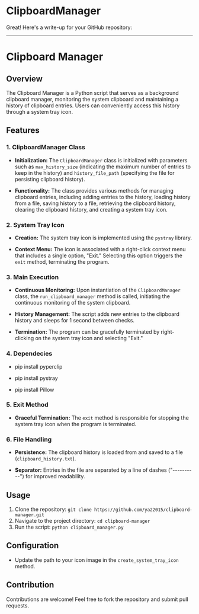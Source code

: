 # ClipboardManager

Great! Here's a write-up for your GitHub repository:

---

# Clipboard Manager

## Overview

The Clipboard Manager is a Python script that serves as a background clipboard manager, monitoring the system clipboard and maintaining a history of clipboard entries. Users can conveniently access this history through a system tray icon.

## Features

### 1. ClipboardManager Class

- **Initialization:** The `ClipboardManager` class is initialized with parameters such as `max_history_size` (indicating the maximum number of entries to keep in the history) and `history_file_path` (specifying the file for persisting clipboard history).

- **Functionality:** The class provides various methods for managing clipboard entries, including adding entries to the history, loading history from a file, saving history to a file, retrieving the clipboard history, clearing the clipboard history, and creating a system tray icon.

### 2. System Tray Icon

- **Creation:** The system tray icon is implemented using the `pystray` library.

- **Context Menu:** The icon is associated with a right-click context menu that includes a single option, "Exit." Selecting this option triggers the `exit` method, terminating the program.

### 3. Main Execution

- **Continuous Monitoring:** Upon instantiation of the `ClipboardManager` class, the `run_clipboard_manager` method is called, initiating the continuous monitoring of the system clipboard.

- **History Management:** The script adds new entries to the clipboard history and sleeps for 1 second between checks.

- **Termination:** The program can be gracefully terminated by right-clicking on the system tray icon and selecting "Exit."

### 4. Dependecies

- pip install pyperclip

- pip install pystray
  
- pip install Pillow
  
### 5. Exit Method

- **Graceful Termination:** The `exit` method is responsible for stopping the system tray icon when the program is terminated.

### 6. File Handling

- **Persistence:** The clipboard history is loaded from and saved to a file (`clipboard_history.txt`).

- **Separator:** Entries in the file are separated by a line of dashes ("----------") for improved readability.

## Usage

1. Clone the repository: `git clone https://github.com/ya22015/clipboard-manager.git`
2. Navigate to the project directory: `cd clipboard-manager`
3. Run the script: `python clipboard_manager.py`

## Configuration

- Update the path to your icon image in the `create_system_tray_icon` method.

## Contribution

Contributions are welcome! Feel free to fork the repository and submit pull requests.
